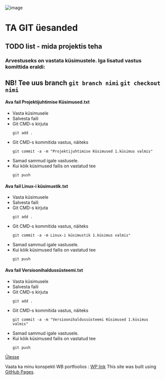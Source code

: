 ![image](https://github.com/user-attachments/assets/84c23b84-c036-45dd-97f2-4b1a2a1f2846)
# TA GIT üesanded
<a name="readme-top"></a>
## TODO list - mida projektis teha
### Arvestuseks on vastata küsimustele. Iga lisatud vastus komittida eraldi:
## NB! Tee uus branch ```git branch nimi``` ```git checkout nimi```
#### Ava fail Projektijuhtimise Küsimused.txt
* Vasta küsimusele
* Salvesta faili
* Git CMD-s kirjuta
  ```
  git add .
  ```
* Git CMD-s kommitida vastus, näiteks
  ```
  git commit -a -m "Projektijuhtimise Küsimused 1.küsimus valmis"
  ```
* Samad sammud igale vastusele.
* Kui kõik küsimused failis on vastatud tee
  ```
  git push
  ```
#### Ava fail Linux-i küsimustik.txt
* Vasta küsimusele
* Salvesta faili
* Git CMD-s kirjuta
  ```
  git add .
  ```
* Git CMD-s kommitida vastus, näiteks
  ```
  git commit -a -m Linux-i küsimustik 1.küsimus valmis"
  ```
* Samad sammud igale vastusele.
* Kui kõik küsimused failis on vastatud tee
  ```
  git push
  ```
#### Ava fail Versioonihaldussüsteemi.txt
* Vasta küsimusele
* Salvesta faili
* Git CMD-s kirjuta
  ```
  git add .
  ```
* Git CMD-s kommitida vastus, näiteks
  ```
  git commit -a -m "Versioonihaldussüsteemi Küsimused 1.küsimus valmis"
  ```
* Samad sammud igale vastusele.
* Kui kõik küsimused failis on vastatud tee
  ```
  git push
  ```
<a href="#readme-top">Ülesse</a>

Vaata ka minu konspekti WB portfoolios : <a href="https://marilunatei24.thkit.ee/wp/" target="_blank">WP link</a>
This site was built using [GitHub Pages](https://pages.github.com/).
